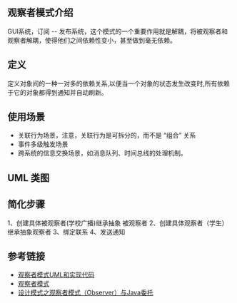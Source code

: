 ## 观察者模式介绍
GUI系统，订阅 -- 发布系统，这个模式的一个重要作用就是解耦，将被观察者和观察者解耦，使得他们之间依赖性变小，甚至做到毫无依赖。

## 定义
定义对象间的一种一对多的依赖关系,以便当一个对象的状态发生改变时,所有依赖于它的对象都得到通知并自动刷新。

## 使用场景
- 关联行为场景，注意，关联行为是可拆分的，而不是 “组合” 关系
- 事件多级触发场景
- 跨系统的信息交换场景，如消息队列、时间总线的处理机制。

## UML 类图


## 简化步骤
1、创建具体被观察者(学校广播)继承抽象 被观察者
2、创建具体观察者（学生）继承抽象观察者
3、绑定联系
4、发送通知

## 参考链接
- [观察者模式UML和实现代码](https://my.oschina.net/u/2003960/blog/541199)
- [观察者模式](https://design-patterns.readthedocs.io/zh_CN/latest/behavioral_patterns/observer.html)
- [设计模式之观察者模式（Observer）与Java委托](https://blog.csdn.net/u013393958/article/details/80262206)